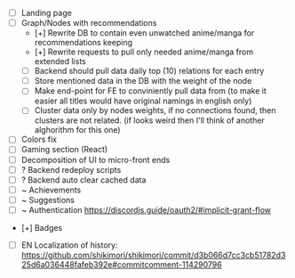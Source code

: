 - [ ] Landing page
- [ ] Graph/Nodes with recommendations
  - [+] Rewrite DB to contain even unwatched anime/manga for recommendations keeping
  - [+] Rewrite requests to pull only needed anime/manga from extended lists
  - [ ] Backend should pull data daily top (10) relations for each entry
  - [ ] Store mentioned data in the DB with the weight of the node
  - [ ] Make end-point for FE to conviniently pull data from (to make it easier all titles would have original namings in english only)
  - [ ] Cluster data only by nodes weights, if no connections found, then clusters are not related. (if looks weird then I'll think of another alghorithm for this one)
- [ ] Colors fix
- [ ] Gaming section (React)
- [ ] Decomposition of UI to micro-front ends
- [ ] ? Backend redeploy scripts
- [ ] ? Backend auto clear cached data
- [ ] ~ Achievements
- [ ] ~ Suggestions
- [ ] ~ Authentication https://discordjs.guide/oauth2/#implicit-grant-flow
- [+] Badges
- [ ] EN Localization of history: https://github.com/shikimori/shikimori/commit/d3b066d7cc3cb51782d325d6a036448fafeb392e#commitcomment-114290796